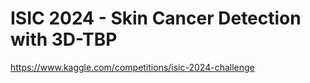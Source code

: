 # ISIC 2024 - Skin Cancer Detection with 3D-TBP

https://www.kaggle.com/competitions/isic-2024-challenge

